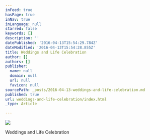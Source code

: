 ```yaml
---
inFeed: true
hasPage: true
inNav: true
inLanguage: null
starred: false
keywords: []
description: ''
datePublished: '2016-04-13T15:54:29.784Z'
dateModified: '2016-04-13T15:54:28.855Z'
title: Weddings and Life Celebration
author: []
authors: []
publisher:
  name: null
  domain: null
  url: null
  favicon: null
sourcePath: _posts/2016-04-13-weddings-and-life-celebration.md
published: true
url: weddings-and-life-celebration/index.html
_type: Article

---
```

![](https://the-grid-user-content.s3-us-west-2.amazonaws.com/b7d3bb16-7400-4f0f-874d-c46301c1e310.png)

Weddings and Life Celebration